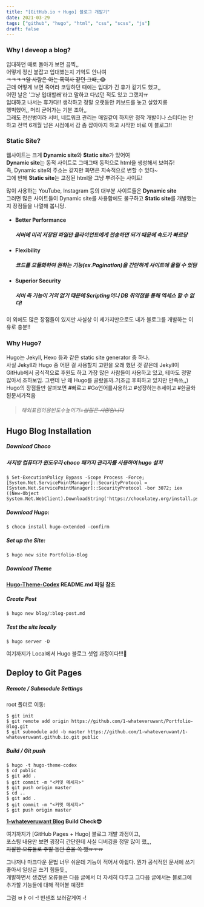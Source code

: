 ```yaml
---
title: "[GitHub.io + Hugo] 블로그 개발기"
date: 2021-03-29
tags: ["github", "hugo", "html", "css", "scss", "js"]
draft: false
---
```



### Why I deveop a blog?
입대하던 때로 돌아가 보면 끔찍,,    
어떻게 정신 붙잡고 입대했는지 기억도 안나여  
~~ㅋㅋㅋㅋ알 사람은 아는 흑역사 같던 그때,,😂~~  
근데 어떻게 보면 죽어라 코딩하던 때에는 입대가 긴 휴가 같기도 했고,,  
어떤 날은 '그냥 입대할래'라고 말하고 다녔던 적도 있고 그랬지ㅠ  
입대하고 나서는 휴가다!! 생각하고 정말 오랫동안 키보드를 놓고 살았지롱  
행벅했어,, 머리 굳어가는 기분 조아,,  
그래도 전산병이라 서버, 네트워크 관리는 매일같이 하지만 정작 개발이나 스터디는 안하고 전역 6개월 남은 시점에서 감 좀 잡아야지 하고 시작한 바로 이 블로그!!


### Static Site?  
웹사이트는 크게 **Dynamic site**와 **Static site**가 있어여  
**Dynamic site**는 동적 사이트로 그때그때 동적으로 html을 생성해서 보여쥬!  
즉, Dynamic site의 주소는 같지만 화면은 지속적으로 변할 수 있다~  
그에 반해 **Static site**는 고정된 html을 그냥 뿌려주는 사이트!

많이 사용하는 YouTube, Instagram 등의 대부분 사이트들은 **Dynamic site**  
그러면 많은 사이트들이 Dynamic site를 사용함에도 불구하고 **Static site**를 개발했는지 장점들을 나열해 봅니당.

* #### Better Performance
    ##### 서버에 미리 저장된 파일만 클라이언트에게 전송하면 되기 때문에 속도가 빠르당

* #### Flexibility  
    ##### 코드를 모듈화하여 원하는 기능(ex.Pagination)을 간단하게 사이트에 올릴 수 있담

* #### Superior Security  
    ##### 서버 측 기능이 거의 없기 때문에 Scripting이나 DB 취약점을 통해 엑세스 할 수 없다!

이 외에도 많은 장점들이 있지만 사실상 이 세가지만으로도 내가 블로그를 개발하는 이유로 충분!!

### Why Hugo?  
Hugo는 Jekyll, Hexo 등과 같은 static site generator 중 하나.  
사실 Jekyll과 Hugo 중 어떤 걸 사용할지 고민을 오래 했던 것 같은데
Jekyll이 GitHub에서 공식적으로 후원도 하고 가장 많은 사람들이 사용하고 있고, 테마도 정말 많아서 조하보임.
그런데 난 왜 Hugo를 골랐을까..?(조금 후회하고 있지만 만족쓰,,)
Hugo의 장점들만 살펴보면 #빠르고 #Go언어를사용하고 #성장하는추세이고 #한글화된문서가적음  
> ###### 해외포럼이용빈도수높이기=~~삽질은 사랑임니다~~  

## Hugo Blog Installation

##### Download Choco
##### 사지방 컴퓨터가 윈도우라 choco 패키지 관리자를 사용하여 hugo 설치
~~~
$ Set-ExecutionPolicy Bypass -Scope Process -Force; [System.Net.ServicePointManager]::SecurityProtocol = [System.Net.ServicePointManager]::SecurityProtocol -bor 3072; iex ((New-Object System.Net.WebClient).DownloadString('https://chocolatey.org/install.ps1'))
~~~
##### Download Hugo:
~~~
$ choco install hugo-extended -confirm
~~~
##### Set up the Site:
~~~
$ hugo new site Portfolio-Blog
~~~
##### Download Theme
**[Hugo-Theme-Codex](https://github.com/jakewies/hugo-theme-codex/) README.md 파일 참조**
##### Create Post
~~~
$ hugo new blog/:blog-post.md
~~~
##### Test the site locally
~~~
$ hugo server -D
~~~
여기까지가 Local에서 Hugo 블로그 셋업 과정이다!!!🐰


## Deploy to Git Pages

##### Remote / Submodule Settings
root 폴더로 이동:
~~~
$ git init
$ git remote add origin https://github.com/1-whateveruwant/Portfolio-Blog.git
$ git submodule add -b master https://github.com/1-whateveruwant/1-whateveruwant.github.io.git public
~~~

##### Build / Git push
~~~
$ hugo -t hugo-theme-codex
$ cd public
$ git add .
$ git commit -m "<커밋 메세지>"
$ git push origin master
$ cd ..
$ git add .
$ git commit -m "<커밋 메세지>"
$ git push origin master
~~~

**[1-whateveruwant Blog](https://1-whateveruwant.github.io) Build Check😎**

여기까지가 [GitHub Pages + Hugo] 블로그 개발 과정이고,  
포스팅 내용만 보면 굉장히 간단한데 사실 디버깅을 정말 많이 했,,,  
~~자잘한 오류들로 주말 동안 혼을 쏙 뺐ㅠㅜㅠ~~  

그나저나 마크다운 문법 너무 쉬운데 기능이 적어서 아쉽다. 뭔가 공식적인 문서에 쓰기 좋아서 일상글 쓰기 힘들듯,,  
개발하면서 생겼던 오류들은 다음 글에서 더 자세히 다루고 그다음 글에서는 블로그에 추가할 기능들에 대해 적어볼 예정!!  

그럼 ㅂㅏㅇl -! 빈센조 보러갈게여 -!
